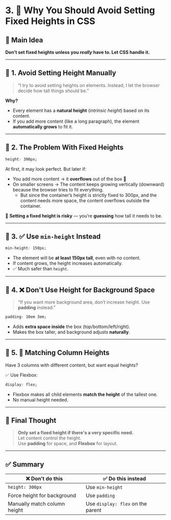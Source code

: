 # 3. 🧠 Why You Should Avoid Setting Fixed Heights in CSS

## 🎯 Main Idea
**Don’t set fixed heights unless you *really* have to. Let CSS handle it.**

---

## 🔹 1. Avoid Setting Height Manually

> “I try to avoid setting heights on elements. Instead, I let the browser decide how tall things should be.”

**Why?**
- Every element has a **natural height** (*intrinsic height*) based on its content.
- If you add more content (like a long paragraph), the element **automatically grows** to fit it.

---

## 🔹 2. The Problem With Fixed Heights

```css
height: 300px;
```

At first, it may look perfect. But later if:
- You add more content → it **overflows** out of the box 😬
- On smaller screens → The content keeps growing vertically (downward) because the browser tries to fit everything.
  - But since the container’s height is strictly fixed to 300px, and the content needs more space, the content overflows outside the container.

🔴 **Setting a fixed height is risky** — you’re **guessing** how tall it needs to be.

---

## 🔹 3. ✅ Use `min-height` Instead

```css
min-height: 150px;
```

- The element will be **at least 150px tall**, even with no content.
- If content grows, the height increases automatically.
- ✅ Much safer than `height`.

---

## 🔹 4. ❌ Don't Use Height for Background Space

> “If you want more background area, don’t increase height. Use **padding** instead.”

```css
padding: 10em 3em;
```

- Adds **extra space inside** the box (top/bottom/left/right).
- Makes the box taller, and background adjusts **naturally**.

---

## 🔹 5. 📏 Matching Column Heights

Have 3 columns with different content, but want equal heights?

✅ Use Flexbox:

```css
display: flex;
```

- Flexbox makes all child elements **match the height** of the tallest one.
- No manual height needed.

---

## 🧠 Final Thought

> **Only set a fixed height if there's a very specific need.**  
> Let content control the height.  
> Use **padding** for space, and **Flexbox** for layout.

---

## ✅ Summary

| ❌ Don’t do this             | ✅ Do this instead                    |
|-----------------------------|--------------------------------------|
| `height: 300px`             | Use `min-height`                     |
| Force height for background | Use `padding`                        |
| Manually match column height| Use `display: flex` on the parent    |
